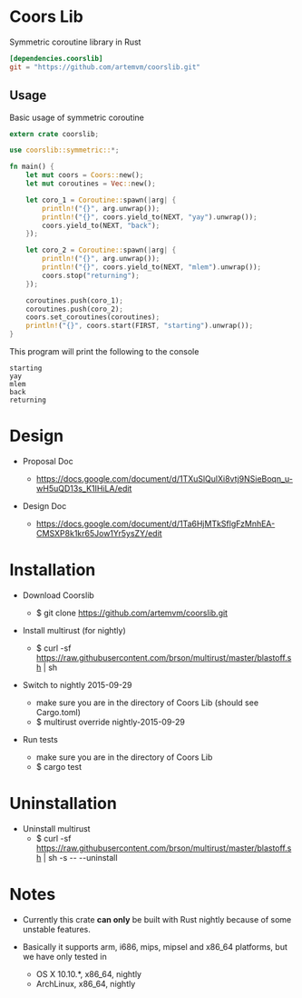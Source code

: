 # Coors Lib

Symmetric coroutine library in Rust

```toml
[dependencies.coorslib]
git = "https://github.com/artemvm/coorslib.git"
```

## Usage

Basic usage of symmetric coroutine

```rust
extern crate coorslib;

use coorslib::symmetric::*;

fn main() {
    let mut coors = Coors::new();
    let mut coroutines = Vec::new();

    let coro_1 = Coroutine::spawn(|arg| {
        println!("{}", arg.unwrap());
        println!("{}", coors.yield_to(NEXT, "yay").unwrap());
        coors.yield_to(NEXT, "back");
    });

    let coro_2 = Coroutine::spawn(|arg| {
        println!("{}", arg.unwrap());
        println!("{}", coors.yield_to(NEXT, "mlem").unwrap());
        coors.stop("returning");
    });

    coroutines.push(coro_1);
    coroutines.push(coro_2);
    coors.set_coroutines(coroutines);
    println!("{}", coors.start(FIRST, "starting").unwrap());
}
```

This program will print the following to the console

```
starting
yay
mlem
back
returning
```

# Design

* Proposal Doc
    - https://docs.google.com/document/d/1TXuSlQulXi8vtj9NSieBoqn_u-wH5uQD13s_K1IHiLA/edit

* Design Doc
    - https://docs.google.com/document/d/1Ta6HjMTkSflgFzMnhEA-CMSXP8k1kr65Jow1Yr5ysZY/edit

# Installation

* Download Coorslib
    - $ git clone https://github.com/artemvm/coorslib.git 

* Install multirust (for nightly)
    - $ curl -sf https://raw.githubusercontent.com/brson/multirust/master/blastoff.sh | sh
    
* Switch to nightly 2015-09-29
    - make sure you are in the directory of Coors Lib (should see Cargo.toml)
    - $ multirust override nightly-2015-09-29
    
* Run tests
    - make sure you are in the directory of Coors Lib
    - $ cargo test

# Uninstallation

* Uninstall multirust
    - $ curl -sf https://raw.githubusercontent.com/brson/multirust/master/blastoff.sh | sh -s -- --uninstall

# Notes

* Currently this crate **can only** be built with Rust nightly because of some unstable features.

* Basically it supports arm, i686, mips, mipsel and x86_64 platforms, but we have only tested in
    - OS X 10.10.*, x86_64, nightly
    - ArchLinux, x86_64, nightly
